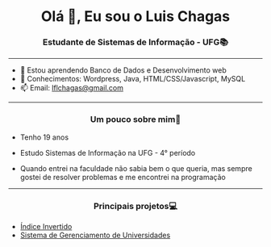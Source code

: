 <h1 align="center">Olá 👋, Eu sou o Luis Chagas</h1>

<h3 align="center">Estudante de Sistemas de Informação - UFG📚</h3>

---

- 🌱 Estou aprendendo Banco de Dados e Desenvolvimento web
- 💬 Conhecimentos: Wordpress, Java, HTML/CSS/Javascript, MySQL
- 📫 Email: lflchagas@gmail.com

---

<h3 align="center">Um pouco sobre mim📝</h3>

- Tenho 19 anos

- Estudo Sistemas de Informação na UFG - 4° período

- Quando entrei na faculdade não sabia bem o que queria, mas sempre gostei de resolver problemas e me encontrei na programação

---

<h3 align="center">Principais projetos💻</h3>

- <a href="https://github.com/LuisFernandoChagas/Indice-invertido" target="_blank">Índice Invertido</a>
- <a href="https://github.com/LuisFernandoChagas/SGU" target="_blank">Sistema de Gerenciamento de Universidades</a>

<!--

- 🔭 Propector na <a href="https://level5jr.com.br/" target="_blank">Level 5</a>

**LuisFernandoChagas/LuisFernandoChagas** is a ✨ _special_ ✨ repository because its `README.md` (this file) appears on your GitHub profile.

Here are some ideas to get you started:

- 🔭 I’m currently working on ...
- 🌱 I’m currently learning ...
- 👯 I’m looking to collaborate on ...
- 🤔 I’m looking for help with ...
- 💬 Ask me about ...
- 📫 How to reach me: ...
- 😄 Pronouns: ...
- ⚡ Fun fact: ...
-->
